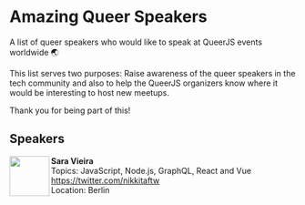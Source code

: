 # Amazing Queer Speakers

A list of queer speakers who would like to speak at QueerJS events worldwide :earth_asia:

This list serves two purposes: Raise awareness of the queer speakers in the tech community and also to help the QueerJS organizers know where it would be interesting to host new meetups.

Thank you for being part of this!

## Speakers

<img src="https://twitter.com/nikkitaFTW/profile_image?size=original" height="70px" width="70px" align="left" alt="" />

**Sara Vieira**\
Topics: JavaScript, Node.js, GraphQL, React and Vue\
https://twitter.com/nikkitaftw \
Location: Berlin
